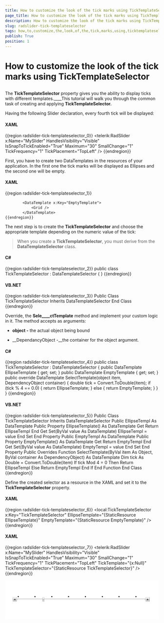 ```yaml
---
title: How to customize the look of the tick marks using TickTemplateSelector
page_title: How to customize the look of the tick marks using TickTemplateSelector
description: How to customize the look of the tick marks using TickTemplateSelector
slug: radslider-tick-templateselector
tags: how,to,customize,the,look,of,the,tick,marks,using,ticktemplateselector
publish: True
position: 1
---
```


# How to customize the look of the tick marks using TickTemplateSelector



## 

The __TickTemplateSelector__ property gives you the ability to display ticks 
        with different templates.____This tutorial will walk you through the common task of
        creating and applying __TickTemplateSelector.__

Having the following Slider declaration, every fourth tick will be displayed: 

#### __XAML__

{{region radslider-tick-templateselector_0}}
	        <telerik:RadSlider x:Name="MySlider" 
	                           HandlesVisibility="Visible"
	                           IsSnapToTickEnabled="True"
	                           Maximum="30"
	                           SmallChange="1"
	                           TickFrequency="1"
	                           TickPlacement="TopLeft" />
	{{endregion}}



First, you have to create two DataTemplates in the resources of your application. In the first one the tick marks will be displayed as Ellipses and the second one will be empty. 

#### __XAML__

{{region radslider-tick-templateselector_1}}
	        <DataTemplate x:Key="EllipseTemplate">
	            <Grid>
	                <Ellipse Width="5" 
	                         Height="5"
	                         Fill="Black" />
	            </Grid>
	        </DataTemplate>
	
	        <DataTemplate x:Key="EmptyTemplate">
	            <Grid />
	        </DataTemplate>
	{{endregion}}



The next step is to create the __TickTemplateSelector__ and choose the
        appropriate template depending on the numeric value of the tick:

>When you create a __TickTemplateSelector__, you must derive from 
          the __DataTemplateSelector__ class.

#### __C#__

{{region radslider-tick-templateselector_2}}
	public class TickTemplateSelector : DataTemplateSelector
	{
	}
	{{endregion}}



#### __VB.NET__

{{region radslider-tick-templateselector_3}}
	Public Class TickTemplateSelector
	       Inherits DataTemplateSelector
	End Class
	{{endregion}}



Override, the __Sele____ctTemplate__ method and implement 
        your custom logic in it. The method accepts as arguments:

* __object -__ the actual object being bound

* __DependancyObject -__the container for the object argument. 

#### __C#__

{{region radslider-tick-templateselector_4}}
	public class TickTemplateSelector : DataTemplateSelector
	{
	  public DataTemplate EllipseTemplate { get; set; }
	  public DataTemplate EmptyTemplate { get; set; }
	  public override DataTemplate SelectTemplate(object item, DependencyObject container)
	  {
	    double tick = Convert.ToDouble(item);
	    if (tick % 4 == 0.0)
	     {
	       return EllipseTemplate;
	     }
	    else
	     {
	       return EmptyTemplate;
	     }
	  }
	}
	{{endregion}}



#### __VB.NET__

{{region radslider-tick-templateselector_5}}
	Public Class TickTemplateSelector
	       Inherits DataTemplateSelector
	       Public EllipseTempl As DataTemplate
	       Public Property EllipseTemplate() As DataTemplate
	              Get
	                 Return EllipseTempl
	              End Get
	              Set(ByVal value As DataTemplate)
	                 EllipseTempl = value
	              End Set
	       End Property
	       Public EmptyTempl As DataTemplate
	       Public Property EmptyTemplate() As DataTemplate
	              Get
	                 Return EmptyTempl
	              End Get
	              Set(ByVal value As DataTemplate)
	                 EmptyTempl = value
	              End Set
	       End Property
	       Public Overrides Function SelectTemplate(ByVal item As Object, ByVal container As DependencyObject) As DataTemplate
	              Dim tick As Double = Convert.ToDouble(item)
	              If tick Mod 4 = 0 Then
	                 Return EllipseTempl
	              Else
	                 Return EmptyTempl
	              End If
	       End Function
	End Class
	{{endregion}}



Define the created selector as a resource in the XAML and set it to the 
        __TickTemplateSelector__ property.

#### __XAML__

{{region radslider-tick-templateselector_6}}
	        <local:TickTemplateSelector x:Key="TickTemplateSelector" 
	                                    EllipseTemplate="{StaticResource EllipseTemplate}"
	                                    EmptyTemplate="{StaticResource EmptyTemplate}" />
	{{endregion}}



#### __XAML__

{{region radslider-tick-templateselector_7}}
	        <telerik:RadSlider x:Name="MySlider" 
	                           HandlesVisibility="Visible"
	                           IsSnapToTickEnabled="True"
	                           Maximum="30"
	                           SmallChange="1"
	                           TickFrequency="1"
	                           TickPlacement="TopLeft"
	                           TickTemplate="{x:Null}"
	                           TickTemplateSelector="{StaticResource TickTemplateSelector}" />
	{{endregion}}

![](images/SliderTickTemplate.png)

